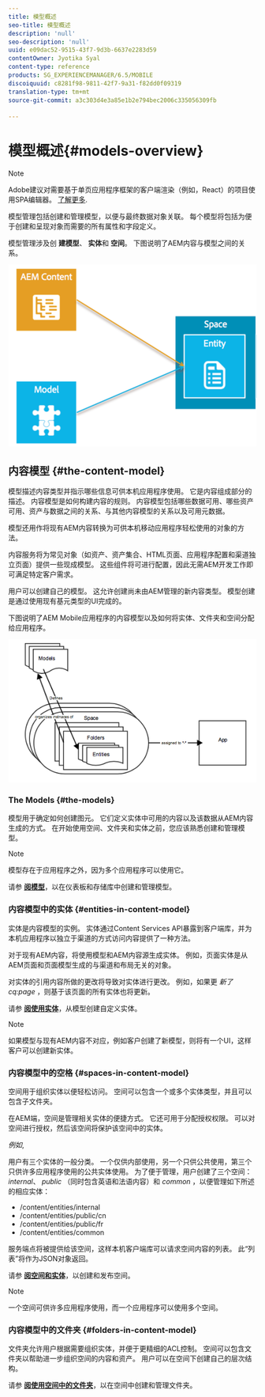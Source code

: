 ```yaml
---
title: 模型概述
seo-title: 模型概述
description: 'null'
seo-description: 'null'
uuid: e09dac52-9515-43f7-9d3b-6637e2283d59
contentOwner: Jyotika Syal
content-type: reference
products: SG_EXPERIENCEMANAGER/6.5/MOBILE
discoiquuid: c8281f98-9811-42f7-9a31-f82dd0f09319
translation-type: tm+mt
source-git-commit: a3c303d4e3a85e1b2e794bec2006c335056309fb

---
```



# 模型概述{#models-overview}

>[!NOTE]
>
>Adobe建议对需要基于单页应用程序框架的客户端渲染（例如，React）的项目使用SPA编辑器。 [了解更多](/help/sites-developing/spa-overview.md).

模型管理包括创建和管理模型，以便与最终数据对象关联。 每个模型将包括为便于创建和呈现对象而需要的所有属性和字段定义。

模型管理涉及创 **建模型**、 **实体**&#x200B;和 **空间**。 下图说明了AEM内容与模型之间的关系。

![chlimage_1-81](assets/chlimage_1-81.png)

## 内容模型 {#the-content-model}

模型描述内容类型并指示哪些信息可供本机应用程序使用。 它是内容组成部分的描述。 内容模型是如何构建内容的规则。 内容模型包括哪些数据可用、哪些资产可用、资产与数据之间的关系、与其他内容模型的关系以及可用元数据。

模型还用作将现有AEM内容转换为可供本机移动应用程序轻松使用的对象的方法。

内容服务将为常见对象（如资产、资产集合、HTML页面、应用程序配置和渠道独立页面）提供一些现成模型。 这些组件将可进行配置，因此无需AEM开发工作即可满足特定客户需求。

用户可以创建自己的模型。 这允许创建尚未由AEM管理的新内容类型。 模型创建是通过使用现有基元类型的UI完成的。

下图说明了AEM Mobile应用程序的内容模型以及如何将实体、文件夹和空间分配给应用程序。

![chlimage_1-82](assets/chlimage_1-82.png)

### The Models {#the-models}

模型用于确定如何创建图元。 它们定义实体中可用的内容以及该数据从AEM内容生成的方式。 在开始使用空间、文件夹和实体之前，您应该熟悉创建和管理模型。

>[!NOTE]
>
>模型存在于应用程序之外，因为多个应用程序可以使用它。


请参 **[阅模型](/help/mobile/administer-mobile-apps.md)**，以在仪表板和存储库中创建和管理模型。

### 内容模型中的实体 {#entities-in-content-model}

实体是内容模型的实例。 实体通过Content Services API暴露到客户端库，并为本机应用程序以独立于渠道的方式访问内容提供了一种方法。

对于现有AEM内容，将使用模型和AEM内容源生成实体。 例如，页面实体是从AEM页面和页面模型生成的与渠道和布局无关的对象。

对实体的引用内容所做的更改将导致对实体进行更改。 例如，如果更 *新了cq:page* ，则基于该页面的所有实体也将更新。

请参 **[阅使用实体](/help/mobile/spaces-and-entities.md)**，从模型创建自定义实体。

>[!NOTE]
>
>如果模型与现有AEM内容不对应，例如客户创建了新模型，则将有一个UI，这样客户可以创建新实体。


### 内容模型中的空格 {#spaces-in-content-model}

空间用于组织实体以便轻松访问。 空间可以包含一个或多个实体类型，并且可以包含子文件夹。

在AEM端，空间是管理相关实体的便捷方式。 它还可用于分配授权权限。 可以对空间进行授权，然后该空间将保护该空间中的实体。

*例如*,

用户有三个实体的一般分类。 一个仅供内部使用，另一个只供公共使用，第三个只供许多应用程序使用的公共实体使用。 为了便于管理，用户创建了三个空间： *internal*、 *public* （同时包含英语和法语内容）和 *common* ，以便管理如下所述的相应实体：

* /content/entities/internal
* /content/entities/public/cn
* /content/entities/public/fr
* /content/entities/common

服务端点将被提供给该空间，这样本机客户端库可以请求空间内容的列表。 此“列表”将作为JSON对象返回。

请参 **[阅空间和实体](/help/mobile/spaces-and-entities.md)**，以创建和发布空间。

>[!NOTE]
>
>一个空间可供许多应用程序使用，而一个应用程序可以使用多个空间。

### 内容模型中的文件夹 {#folders-in-content-model}

文件夹允许用户根据需要组织实体，并便于更精细的ACL控制。 空间可以包含文件夹以帮助进一步组织空间的内容和资产。 用户可以在空间下创建自己的层次结构。

请参 **[阅使用空间中的文件夹](/help/mobile/spaces-and-entities.md)**，以在空间中创建和管理文件夹。
